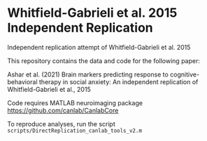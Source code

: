 # Whitfield-Gabrieli et al. 2015 Independent Replication
Independent replication attempt of Whitfield-Gabrieli et al. 2015

This repository contains the data and code for the following paper:

Ashar et al. (2021) Brain markers predicting response to cognitive-behavioral therapy in social anxiety: 
An independent replication of Whitfield-Gabrieli et al., 2015  

Code requires MATLAB neuroimaging package https://github.com/canlab/CanlabCore

To reproduce analyses, run the script `scripts/DirectReplication_canlab_tools_v2.m`
